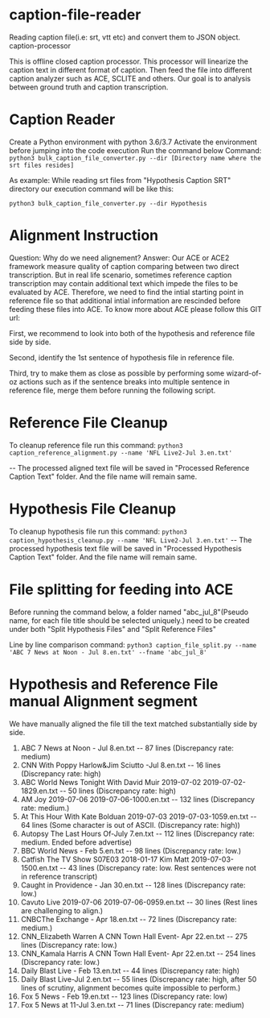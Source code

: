 # caption-file-reader
Reading caption file(i.e: srt, vtt etc) and convert them to JSON object.
caption-processor

This is offline closed caption processor. This processor will linearize the caption text in different format of caption. Then feed the file into different caption analyzer such as ACE, SCLITE and others. Our goal is to analysis between ground truth and caption transcription.

# Caption Reader

Create a Python environment with python 3.6/3.7
Activate the environment before jumping into the code execution
Run the command below Command:
`python3 bulk_caption_file_converter.py --dir [Directory name where the srt files resides]`

As example: While reading srt files from "Hypothesis Caption SRT" directory our execution command will be like this:

`python3 bulk_caption_file_converter.py --dir Hypothesis`

# Alignment Instruction
Question: Why do we need alignement?
Answer: Our ACE or ACE2 framework measure quality of caption comparing between two direct transcription. But in real life scenario, sometimes reference caption transcription may contain additional text which impede the files to be evaluated by ACE. Therefore, we need to find the intial starting point in reference file so that additional intial information are rescinded before feeding these files into ACE. To know more about ACE please follow this GIT url:

First, we recommend to look into both of the hypothesis and reference file side by side.

Second, identify the 1st sentence of hypothesis file in reference file.

Third, try to make them as close as possible by performing some wizard-of-oz actions such as if the sentence breaks into multiple sentence in reference file, merge them before running the following script.

# Reference File Cleanup

To cleanup reference file run this command:
`python3 caption_reference_alignment.py --name 'NFL Live2-Jul 3.en.txt'`

-- The processed aligned text file will be saved in "Processed Reference Caption Text" folder. And the file name will remain same.

# Hypothesis File Cleanup
To cleanup hypothesis file run this command:
`python3 caption_hypothesis_cleanup.py --name 'NFL Live2-Jul 3.en.txt'`
-- The processed hypothesis text file will be saved in "Processed Hypothesis Caption Text" folder. And the file name will remain same.

# File splitting for feeding into ACE
Before running the command below, a folder named "abc_jul_8"(Pseudo name, for each file title should be selected uniquely.) need to be created under both "Split Hypothesis Files" and "Split Reference Files"

Line by line comparison command:
`python3 caption_file_split.py --name 'ABC 7 News at Noon - Jul 8.en.txt' --fname 'abc_jul_8'`


# Hypothesis and Reference File manual Alignment segment
We have manually aligned the file till the text matched substantially side by side. 
1. ABC 7 News at Noon - Jul 8.en.txt -- 87 lines (Discrepancy rate: medium)
2. CNN With Poppy Harlow&Jim Sciutto -Jul 8.en.txt -- 16 lines (Discrepancy rate: high)
3. ABC World News Tonight With David Muir 2019-07-02 2019-07-02-1829.en.txt -- 50 lines (Discrepancy rate: high)
4. AM Joy 2019-07-06 2019-07-06-1000.en.txt -- 132 lines (Discrepancy rate: medium.)
5. At This Hour With Kate Bolduan 2019-07-03 2019-07-03-1059.en.txt -- 64 lines (Some character is out of ASCII. (Discrepancy rate: high))
6. Autopsy The Last Hours Of-July 7.en.txt -- 112 lines (Discrepancy rate: medium. Ended before advertise)
7. BBC World News - Feb 5.en.txt -- 98 lines (Discrepancy rate: low.)
8. Catfish The TV Show S07E03 2018-01-17 Kim  Matt 2019-07-03-1500.en.txt -- 43 lines (Discrepancy rate: low. Rest sentences were not in reference transcript)
9. Caught in Providence - Jan 30.en.txt -- 128 lines (Discrepancy rate: low.)
10. Cavuto Live 2019-07-06 2019-07-06-0959.en.txt -- 30 lines (Rest lines are challenging to align.)
11. CNBCThe Exchange - Apr 18.en.txt -- 72 lines (Discrepancy rate: medium.)
12. CNN_Elizabeth Warren A CNN Town Hall Event- Apr 22.en.txt -- 275 lines (Discrepancy rate: low.)
13. CNN_Kamala Harris A CNN Town Hall Event- Apr 22.en.txt -- 254 lines (Discrepancy rate: low.)
14. Daily Blast Live - Feb 13.en.txt -- 44 lines (Discrepancy rate: high)
15. Daily Blast Live-Jul 2.en.txt -- 55 lines (Discrepancy rate: high, after 50 lines of scrutiny, alignment becomes quite impossible to perform.)
16. Fox 5 News - Feb 19.en.txt --   123 lines (Discrepancy rate: low)
17. Fox 5 News at 11-Jul 3.en.txt -- 71 lines (Discrepancy rate: medium)

 

